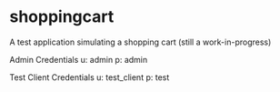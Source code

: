 # shoppingcart
A test application simulating a shopping cart (still a work-in-progress)

Admin Credentials
u: admin
p: admin

Test Client Credentials
u: test_client
p: test
